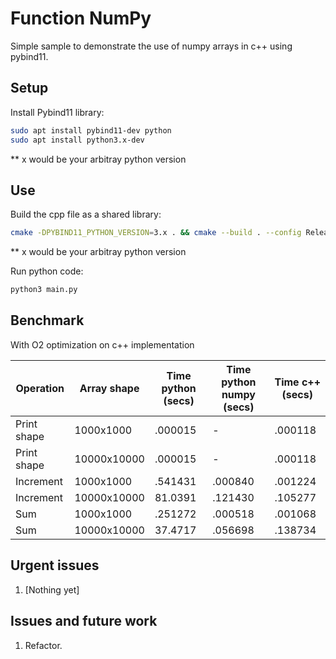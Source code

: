 # Function NumPy

Simple sample to demonstrate the use of numpy arrays in c++ using pybind11.

## Setup

Install Pybind11 library:
```bash
sudo apt install pybind11-dev python
sudo apt install python3.x-dev
```

** x would be your arbitray python version

## Use

Build the cpp file as a shared library:
```bash
cmake -DPYBIND11_PYTHON_VERSION=3.x . && cmake --build . --config Release
```

** x would be your arbitray python version

Run python code:
```bash
python3 main.py
```

## Benchmark

With O2 optimization on c++ implementation

| Operation       | Array shape     | Time python (secs) | Time python numpy (secs) | Time c++ (secs) |
|-----------------|-----------------|--------------------|--------------------------|-----------------|
| Print shape     | 1000x1000       | .000015            | -                        | .000118         |
| Print shape     | 10000x10000     | .000015            | -                        | .000118         |
| Increment       | 1000x1000       | .541431            | .000840                  | .001224         |
| Increment       | 10000x10000     | 81.0391            | .121430                  | .105277         |
| Sum             | 1000x1000       | .251272            | .000518                  | .001068         |
| Sum             | 10000x10000     | 37.4717            | .056698                  | .138734         |


## Urgent issues
1. [Nothing yet]


## Issues and future work
1. Refactor.
